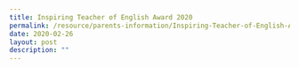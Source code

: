 ```yaml
---
title: Inspiring Teacher of English Award 2020
permalink: /resource/parents-information/Inspiring-Teacher-of-English-Award-2020
date: 2020-02-26
layout: post
description: ""
---
```

